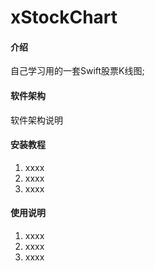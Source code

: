 # xStockChart

#### 介绍
自己学习用的一套Swift股票K线图;

#### 软件架构
软件架构说明


#### 安装教程

1. xxxx
2. xxxx
3. xxxx

#### 使用说明

1. xxxx
2. xxxx
3. xxxx


